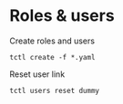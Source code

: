 # Roles & users

Create roles and users
```
tctl create -f *.yaml
```

Reset user link
```
tctl users reset dummy
```
